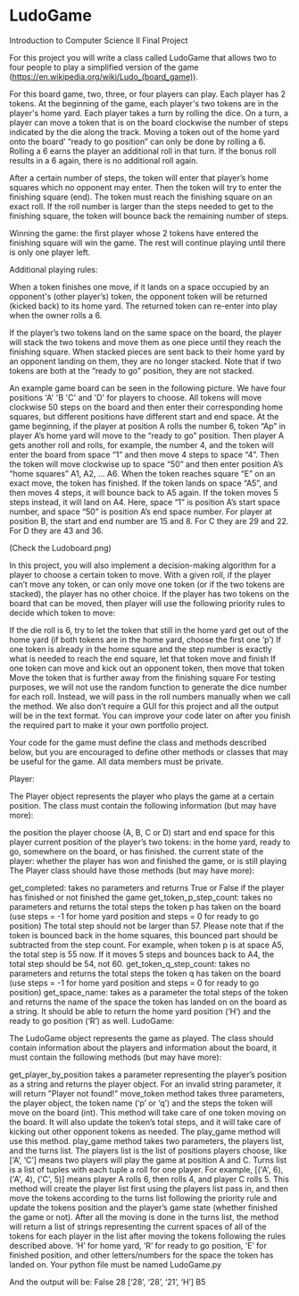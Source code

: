 # LudoGame
Introduction to Computer Science II Final Project

For this project you will write a class called LudoGame that allows two to four people to play a simplified version of the game (https://en.wikipedia.org/wiki/Ludo_(board_game)).

For this board game, two, three, or four players can play. Each player has 2 tokens. At the beginning of the game, each player's two tokens are in the player's home yard. Each player takes a turn by rolling the dice. On a turn, a player can move a token that is on the board clockwise the number of steps indicated by the die along the track. Moving a token out of the home yard onto the board’ “ready to go position” can only be done by rolling a 6. Rolling a 6 earns the player an additional roll in that turn. If the bonus roll results in a 6 again, there is no additional roll again.

After a certain number of steps, the token will enter that player’s home squares which no opponent may enter. Then the token will try to enter the finishing square (end). The token must reach the finishing square on an exact roll. If the roll number is larger than the steps needed to get to the finishing square, the token will bounce back the remaining number of steps.

Winning the game: the first player whose 2 tokens have entered the finishing square will win the game. The rest will continue playing until there is only one player left.

Additional playing rules:

When a token finishes one move, if it lands on a space occupied by an opponent's (other player’s) token, the opponent token will be returned (kicked back) to its home yard. The returned token can re-enter into play when the owner rolls a 6.

If the player’s two tokens land on the same space on the board, the player will stack the two tokens and move them as one piece until they reach the finishing square. When stacked pieces are sent back to their home yard by an opponent landing on them, they are no longer stacked. Note that if two tokens are both at the “ready to go” position, they are not stacked.

An example game board can be seen in the following picture. We have four positions 'A' 'B 'C' and 'D' for players to choose. All tokens will move clockwise 50 steps on the board and then enter their corresponding home squares, but different positions have different start and end space. At the game beginning, if the player at position A rolls the number 6, token “Ap” in player A’s home yard will move to the “ready to go” position. Then player A gets another roll and rolls, for example, the number 4, and the token will enter the board from space “1” and then move 4 steps to space “4”. Then the token will move clockwise up to space “50” and then enter position A’s “home squares” A1, A2, … A6. When the token reaches square “E” on an exact move, the token has finished. If the token lands on space “A5”, and then moves 4 steps, it will bounce back to A5 again. If the token moves 5 steps instead, it will land on A4. Here, space “1” is position A’s start space number, and space “50” is position A’s end space number. For player at position B, the start and end number are 15 and 8. For C they are 29 and 22. For D they are 43 and 36.

(Check the Ludoboard.png)

In this project, you will also implement a decision-making algorithm for a player to choose a certain token to move. With a given roll, if the player can’t move any token, or can only move one token (or if the two tokens are stacked), the player has no other choice. If the player has two tokens on the board that can be moved, then player will use the following priority rules to decide which token to move:

If the die roll is 6, try to let the token that still in the home yard get out of the home yard (if both tokens are in the home yard, choose the first one ‘p’)
If one token is already in the home square and the step number is exactly what is needed to reach the end square, let that token move and finish
If one token can move and kick out an opponent token, then move that token
Move the token that is further away from the finishing square
For testing purposes, we will not use the random function to generate the dice number for each roll. Instead, we will pass in the roll numbers manually when we call the method. We also don’t require a GUI for this project and all the output will be in the text format. You can improve your code later on after you finish the required part to make it your own portfolio project.

Your code for the game must define the class and methods described below, but you are encouraged to define other methods or classes that may be useful for the game. All data members must be private.

Player:

The Player object represents the player who plays the game at a certain position. The class must contain the following information (but may have more):

the position the player choose (A, B, C or D)
start and end space for this player
current position of the player’s two tokens: in the home yard, ready to go, somewhere on the board, or has finished.
the current state of the player: whether the player has won and finished the game, or is still playing
The Player class should have those methods (but may have more):

get_completed: takes no parameters and returns True or False if the player has finished or not finished the game
get_token_p_step_count: takes no parameters and returns the total steps the token p has taken on the board (use steps = -1 for home yard position and steps = 0 for ready to go position) The total step should not be larger than 57. Please note that if the token is bounced back in the home squares, this bounced part should be subtracted from the step count. For example, when token p is at space A5, the total step is 55 now. If it moves 5 steps and bounces back to A4, the total step should be 54, not 60.
get_token_q_step_count: takes no parameters and returns the total steps the token q has taken on the board (use steps = -1 for home yard position and steps = 0 for ready to go position)
get_space_name: takes as a parameter the total steps of the token and returns the name of the space the token has landed on on the board as a string. It should be able to return the home yard position (‘H’) and the ready to go position (‘R’) as well.
LudoGame:

The LudoGame object represents the game as played. The class should contain information about the players and information about the board, it must contain the following methods (but may have more):

get_player_by_position takes a parameter representing the player’s position as a string and returns the player object. For an invalid string parameter, it will return "Player not found!"
move_token method takes three parameters, the player object, the token name (‘p’ or ‘q’) and the steps the token will move on the board (int). This method will take care of one token moving on the board. It will also update the token’s total steps, and it will take care of kicking out other opponent tokens as needed. The play_game method will use this method.
play_game method takes two parameters, the players list, and the turns list. The players list is the list of positions players choose, like [‘A’, ‘C’] means two players will play the game at position A and C. Turns list is a list of tuples with each tuple a roll for one player. For example, [('A', 6), ('A', 4), ('C', 5)] means player A rolls 6, then rolls 4, and player C rolls 5. This method will create the player list first using the players list pass in, and then move the tokens according to the turns list following the priority rule and update the tokens position and the player’s game state (whether finished the game or not). After all the moving is done in the turns list, the method will return a list of strings representing the current spaces of all of the tokens for each player in the list after moving the tokens following the rules described above. ‘H’ for home yard, ‘R’ for ready to go position, ‘E’ for finished position, and other letters/numbers for the space the token has landed on.
Your python file must be named LudoGame.py

And the output will be:
False
28
[‘28’, ‘28’, ‘21’, ‘H’]
B5
